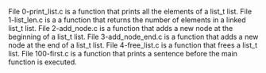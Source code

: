 File 0-print_list.c is a function that prints all the elements of a list_t list.
File 1-list_len.c is a a function that returns the number of elements in a linked list_t list.
File 2-add_node.c is a function that adds a new node at the beginning of a list_t list.
File 3-add_node_end.c is a function that adds a new node at the end of a list_t list.
File 4-free_list.c is a function that frees a list_t list.
File 100-first.c is a function that prints a sentence before the main function is executed.
